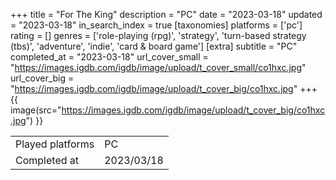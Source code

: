 +++
title = "For The King"
description = "PC"
date = "2023-03-18"
updated = "2023-03-18"
in_search_index = true
[taxonomies]
platforms = ['pc']
rating = []
genres = ['role-playing (rpg)', 'strategy', 'turn-based strategy (tbs)', 'adventure', 'indie', 'card & board game']
[extra]
subtitle = "PC"
completed_at = "2023-03-18"
url_cover_small = "https://images.igdb.com/igdb/image/upload/t_cover_small/co1hxc.jpg"
url_cover_big = "https://images.igdb.com/igdb/image/upload/t_cover_big/co1hxc.jpg"
+++
{{ image(src="https://images.igdb.com/igdb/image/upload/t_cover_big/co1hxc.jpg") }}

|              |            |
| ------------ | ---------- |
| Played platforms    | PC |
| Completed at | 2023/03/18 |


